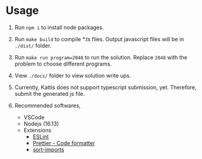 # Usage

1. Run `npm i` to install node packages.

2. Run `make build` to compile *.ts files. Output javascript files will be in `./dist/` folder.

3. Run `make run program=2048` to run the solution. Replace `2048` with the problem to choose different programs.

4. View `./docs/` folder to view solution write ups.

5. Currently, Kattis does not support typescript submission, yet. Therefore, submit the generated js file.

6. Recommended softwares,

    - VSCode
    - Nodejs (16.13)
    - Extensions
      - [ESLint](https://marketplace.visualstudio.com/items?itemName=dbaeumer.vscode-eslint)
      - [Prettier - Code formatter](https://marketplace.visualstudio.com/items?itemName=esbenp.prettier-vscode)
      - [sort-imports](https://marketplace.visualstudio.com/items?itemName=amatiasq.sort-imports)
